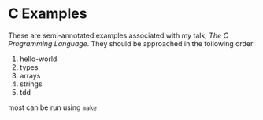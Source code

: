 # C Examples

These are semi-annotated examples associated with my talk, _The C Programming
Language_. They should be approached in the following order:

1. hello-world
2. types
3. arrays
4. strings
5. tdd

most can be run using `make`